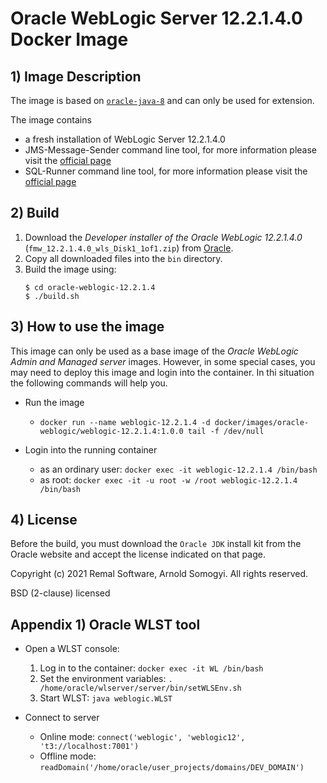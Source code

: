# Oracle WebLogic Server 12.2.1.4.0 Docker Image

## 1) Image Description
The image is based on [`oracle-java-8`](../oracle-java-8) and can only be used for extension.

The image contains
* a fresh installation of WebLogic Server 12.2.1.4.0
* JMS-Message-Sender command line tool, for more information please visit the [official page](https://github.com/zappee/jms-message-sender)
* SQL-Runner command line tool, for more information please visit the [official page](https://github.com/zappee/sql-runner)

## 2) Build
1. Download the _Developer installer of the Oracle WebLogic 12.2.1.4.0_ (`fmw_12.2.1.4.0_wls_Disk1_1of1.zip`) from [Oracle](https://download.oracle.com/otn/nt/middleware/12c/122140/fmw_12.2.1.4.0_wls_Disk1_1of1.zip).
1. Copy all downloaded files into the `bin` directory.
1. Build the image using:
    ~~~
    $ cd oracle-weblogic-12.2.1.4
    $ ./build.sh
    ~~~

## 3) How to use the image
This image can only be used as a base image of the _Oracle WebLogic Admin and Managed server_ images.
However, in some special cases, you may need to deploy this image and login into the container.
In thi situation the following commands will help you.

* Run the image
  * `docker run --name weblogic-12.2.1.4 -d docker/images/oracle-weblogic/weblogic-12.2.1.4:1.0.0 tail -f /dev/null`

* Login into the running container
   * as an ordinary user: `docker exec -it weblogic-12.2.1.4 /bin/bash`
   * as root: `docker exec -it -u root -w /root weblogic-12.2.1.4 /bin/bash`

## 4) License
Before the build, you must download the `Oracle JDK` install kit from the Oracle website and accept the license indicated on that page.

Copyright (c) 2021 Remal Software, Arnold Somogyi. All rights reserved.

BSD (2-clause) licensed

## Appendix 1) Oracle WLST tool
* Open a WLST console:
   1. Log in to the container: `docker exec -it WL /bin/bash`
   1. Set the environment variables: `. /home/oracle/wlserver/server/bin/setWLSEnv.sh`
   1. Start WLST: `java weblogic.WLST` 

* Connect to server
   * Online mode: `connect('weblogic', 'weblogic12', 't3://localhost:7001')`
   * Offline mode: `readDomain('/home/oracle/user_projects/domains/DEV_DOMAIN')`